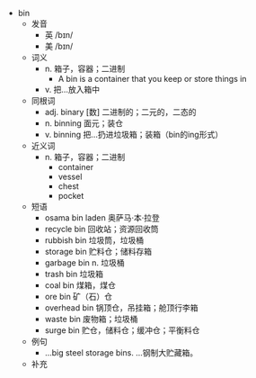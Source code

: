 - bin
  - 发音
    - 英 /bɪn/
    - 美 /bɪn/
  - 词义
    - n. 箱子，容器；二进制
      - A bin is a container that you keep or store things in
    - v. 把…放入箱中
  - 同根词
    - adj. binary [数] 二进制的；二元的，二态的
    - n. binning 面元；装仓
    - v. binning 把…扔进垃圾箱；装箱（bin的ing形式）
  - 近义词
    - n. 箱子，容器；二进制
      - container
      - vessel
      - chest
      - pocket
  - 短语
    - osama bin laden 奥萨马·本·拉登
    - recycle bin 回收站；资源回收筒
    - rubbish bin 垃圾筒，垃圾桶
    - storage bin 贮料仓；储料存箱
    - garbage bin n. 垃圾桶
    - trash bin 垃圾箱
    - coal bin 煤箱，煤仓
    - ore bin 矿（石）仓
    - overhead bin 锅顶仓，吊挂箱；舱顶行李箱
    - waste bin 废物箱；垃圾桶
    - surge bin 贮仓，储料仓；缓冲仓；平衡料仓
  - 例句
    - ...big steel storage bins. …钢制大贮藏箱。
  - 补充